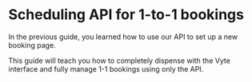 # Scheduling API for 1-to-1 bookings

In the previous guide, you learned how to use our API to set up a new booking page.

This guide will teach you how to completely dispense with the Vyte interface and fully manage 1-1 bookings using only the API.

